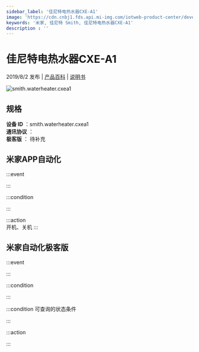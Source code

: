 ```yaml
---
sidebar_label: '佳尼特电热水器CXE-A1'
image: 'https://cdn.cnbj1.fds.api.mi-img.com/iotweb-product-center/developer_1564389581321xknLFoZu.png?GalaxyAccessKeyId=AKVGLQWBOVIRQ3XLEW&Expires=9223372036854775807&Signature=9m4KEhYxHveMoqRX+YiJvCxDsXw='
keywords: '米家, 佳尼特 Smith, 佳尼特电热水器CXE-A1'
description : ''
---
```

# 佳尼特电热水器CXE-A1

2019/8/2 发布 | [产品百科](https://home.mi.com/webapp/content/baike/product/index.html?model=smith.waterheater.cxea1/) | [说明书](https://home.mi.com/views/introduction.html?model=smith.waterheater.cxea1&region=cn)

![smith.waterheater.cxea1](https://cdn.cnbj1.fds.api.mi-img.com/iotweb-product-center/developer_1564389581321xknLFoZu.png?GalaxyAccessKeyId=AKVGLQWBOVIRQ3XLEW&Expires=9223372036854775807&Signature=9m4KEhYxHveMoqRX+YiJvCxDsXw=)

## 规格  
> 
**设备 ID** ：smith.waterheater.cxea1  
**通讯协议** ：  
**极客版**  ： 待补充 


## 米家APP自动化  

:::event  

:::

:::condition  

:::

:::action   
开机、关机
:::

## 米家自动化极客版  

:::event  

:::

:::condition  

:::

:::condition 可查询的状态条件  

:::

:::action  

:::

        
